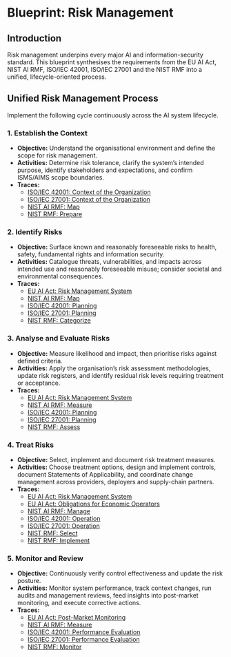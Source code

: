 # Blueprint: Risk Management

## Introduction

Risk management underpins every major AI and information-security standard. This blueprint synthesises the requirements from the EU AI Act, NIST AI RMF, ISO/IEC 42001, ISO/IEC 27001 and the NIST RMF into a unified, lifecycle-oriented process.

## Unified Risk Management Process

Implement the following cycle continuously across the AI system lifecycle.

### 1. Establish the Context

* **Objective:** Understand the organisational environment and define the scope for risk management.
* **Activities:** Determine risk tolerance, clarify the system’s intended purpose, identify stakeholders and expectations, and confirm ISMS/AIMS scope boundaries.
* **Traces:**
  * [ISO/IEC 42001: Context of the Organization](../../iso_42001/context_of_the_organization/)
  * [ISO/IEC 27001: Context of the Organization](../../iso_27001/context_of_the_organization/)
  * [NIST AI RMF: Map](../../nist_ai_rmf/map/)
  * [NIST RMF: Prepare](../../nist_rmf/prepare/)

### 2. Identify Risks

* **Objective:** Surface known and reasonably foreseeable risks to health, safety, fundamental rights and information security.
* **Activities:** Catalogue threats, vulnerabilities, and impacts across intended use and reasonably foreseeable misuse; consider societal and environmental consequences.
* **Traces:**
  * [EU AI Act: Risk Management System](../../eu_ai_act/high_risk_ai_systems/requirements/risk_management_system/)
  * [NIST AI RMF: Map](../../nist_ai_rmf/map/)
  * [ISO/IEC 42001: Planning](../../iso_42001/planning/)
  * [ISO/IEC 27001: Planning](../../iso_27001/planning/)
  * [NIST RMF: Categorize](../../nist_rmf/categorize/)

### 3. Analyse and Evaluate Risks

* **Objective:** Measure likelihood and impact, then prioritise risks against defined criteria.
* **Activities:** Apply the organisation’s risk assessment methodologies, update risk registers, and identify residual risk levels requiring treatment or acceptance.
* **Traces:**
  * [EU AI Act: Risk Management System](../../eu_ai_act/high_risk_ai_systems/requirements/risk_management_system/)
  * [NIST AI RMF: Measure](../../nist_ai_rmf/measure/)
  * [ISO/IEC 42001: Planning](../../iso_42001/planning/)
  * [ISO/IEC 27001: Planning](../../iso_27001/planning/)
  * [NIST RMF: Assess](../../nist_rmf/assess/)

### 4. Treat Risks

* **Objective:** Select, implement and document risk treatment measures.
* **Activities:** Choose treatment options, design and implement controls, document Statements of Applicability, and coordinate change management across providers, deployers and supply-chain partners.
* **Traces:**
  * [EU AI Act: Risk Management System](../../eu_ai_act/high_risk_ai_systems/requirements/risk_management_system/)
  * [EU AI Act: Obligations for Economic Operators](../../eu_ai_act/high_risk_ai_systems/obligations/README.md)
  * [NIST AI RMF: Manage](../../nist_ai_rmf/manage/)
  * [ISO/IEC 42001: Operation](../../iso_42001/operation/)
  * [ISO/IEC 27001: Operation](../../iso_27001/operation/)
  * [NIST RMF: Select](../../nist_rmf/select/)
  * [NIST RMF: Implement](../../nist_rmf/implement/)

### 5. Monitor and Review

* **Objective:** Continuously verify control effectiveness and update the risk posture.
* **Activities:** Monitor system performance, track context changes, run audits and management reviews, feed insights into post-market monitoring, and execute corrective actions.
* **Traces:**
  * [EU AI Act: Post-Market Monitoring](../../eu_ai_act/high_risk_ai_systems/requirements/post_market_monitoring/post_market_monitoring.md)
  * [NIST AI RMF: Measure](../../nist_ai_rmf/measure/)
  * [ISO/IEC 42001: Performance Evaluation](../../iso_42001/performance_evaluation/)
  * [ISO/IEC 27001: Performance Evaluation](../../iso_27001/performance_evaluation/)
  * [NIST RMF: Monitor](../../nist_rmf/monitor/)

